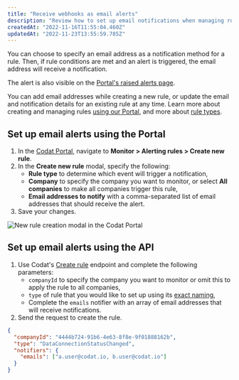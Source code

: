 ```yaml
---
title: "Receive webhooks as email alerts"
description: "Review how to set up email notifications when managing rules"
createdAt: "2022-11-16T11:55:04.460Z"
updatedAt: "2022-11-23T13:55:59.785Z"
---
```


You can choose to specify an email address as a notification method for a rule. Then, if rule conditions are met and an alert is triggered, the email address will receive a notification.

The alert is also visible on the <a href="https://app.codat.io/monitor/alerts" target="_blank">Portal's raised alerts page</a>.

You can add email addresses while creating a new rule, or update the email and notification details for an existing rule at any time. Learn more about creating and managing rules [using our Portal](/introduction/webhooks/core-rules-create#manage-rules-from-the-codat-portal), and more about [rule types](/introduction/webhooks/core-rules-types).

## Set up email alerts using the Portal

1. In the <a href="https://app.codat.io/" target="_blank">Codat Portal</a>, navigate to **Monitor > Alerting rules > Create new rule**.
2. In the **Create new rule** modal, specify the following:
   - **Rule type** to determine which event will trigger a notification,
   - **Company** to specify the company you want to monitor, or select **All companies** to make all companies trigger this rule,
   - **Email addresses to notify** with a comma-separated list of email addresses that should receive the alert.
3. Save your changes.

<img
  src="https://files.readme.io/e311872-2022-11-16_14-49-03.png"
  alt="New rule creation modal in the Codat Portal"
/>

## Set up email alerts using the API

1. Use Codat's [Create rule](/codat-api#/operations/post-rules) endpoint and complete the following parameters:
   - `companyId` to specify the company you want to monitor or omit this to apply the rule to all companies,
   - `type` of rule that you would like to set up using its [exact naming](/introduction/webhooks/core-rules-create#manage-rules-from-the-codat-api),
   - Complete the `emails` notifier with an array of email addresses that will receive notifications.
2. Send the request to create the rule.

```json title="Example rule creation"
{
  "companyId": "4444b724-91b6-4e63-8f8e-9f01888162b",
  "type": "DataConnectionStatusChanged",
  "notifiers": {
    "emails": ["a.user@codat.io, b.user@codat.io"]
  }
}
```

